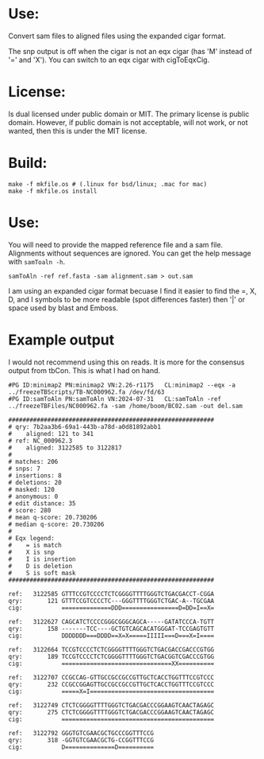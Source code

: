 # Use:

Convert sam files to aligned files using the expanded
  cigar format.

The snp output is off when the cigar is not an eqx cigar
  (has 'M' instead of '=' and 'X'). You can switch to
  an eqx cigar with cigToEqxCig.

# License:

Is dual licensed under public domain or MIT. The primary
  license is public domain. However, if public domain
  is not acceptable, will not work, or not wanted, then
  this is under the MIT license.

# Build:

```
make -f mkfile.os # (.linux for bsd/linux; .mac for mac)
make -f mkfile.os install
```

# Use:

You will need to provide the mapped reference file and a
  sam file. Alignments without sequences are ignored. You
  can get the help message with `samToaln -h`.

```
samToAln -ref ref.fasta -sam alignment.sam > out.sam
```

I am using an expanded cigar format becuase I find it
  easier to find the =, X, D, and I symbols to be more
  readable (spot differences faster) then '|' or space
  used by blast and Emboss.

# Example output

I would not recommend using this on reads. It is more for
  the consensus output from tbCon. This is what I had
  on hand.

```
#PG	ID:minimap2	PN:minimap2	VN:2.26-r1175	CL:minimap2 --eqx -a ../freezeTBScripts/TB-NC000962.fa /dev/fd/63
#PG	ID:samToAln	PN:samToAln	VN:2024-07-31	CL:samToAln -ref ../freezeTBFiles/NC000962.fa -sam /home/boom/BC02.sam -out del.sam

##########################################################
# qry: 7b2aa3b6-69a1-443b-a78d-a0d81892abb1
#    aligned: 121 to 341
# ref: NC_000962.3
#    aligned: 3122585 to 3122817
#
# matches: 206
# snps: 7
# insertions: 8
# deletions: 20
# masked: 120
# anonymous: 0
# edit distance: 35
# score: 280
# mean q-score: 20.730206
# median q-score: 20.730206
#
# Eqx legend:
#    = is match
#    X is snp
#    I is insertion
#    D is deletion
#    S is soft mask
##########################################################

ref:   3122585 GTTTCCGTCCCCTCTCGGGGTTTTGGGTCTGACGACCT-CGGA
qry:       121 GTTTCCGTCCCCTC---GGGTTTTGGGTCTGAC-A--TGCGAA
cig:           ==============DDD================D=DD=I==X=

ref:   3122627 CAGCATCTCCCCGGGCGGGCAGCA-----GATATCCCA-TGTT
qry:       158 -------TCC----GCTGTCAGCACATGGGAT-TCCGAGTGTT
cig:           DDDDDDD===DDDD==X=X=====IIIII===D===X=I====

ref:   3122664 TCCGTCCCCTCTCGGGGTTTTGGGTCTGACGACCGACCCGTGG
qry:       189 TCCGTCCCCTCTCGGGGTTTTGGGTCTGACGGTCGACCCGTGG
cig:           ===============================XX==========

ref:   3122707 CCGCCAG-GTTGCCGCCGCCGTTGCTCACCTGGTTTCCGTCCC
qry:       232 CCGCCGGAGTTGCCGCCGCCGTTGCTCACCTGGTTTCCGTCCC
cig:           =====X=I===================================

ref:   3122749 CTCTCGGGGTTTTGGGTCTGACGACCCGGAAGTCAACTAGAGC
qry:       275 CTCTCGGGGTTTTGGGTCTGACGACCCGGAAGTCAACTAGAGC
cig:           ===========================================

ref:   3122792 GGGTGTCGAACGCTGCCCGGTTTCCG
qry:       318 -GGTGTCGAACGCTG-CCGGTTTCCG
cig:           D==============D==========
```
